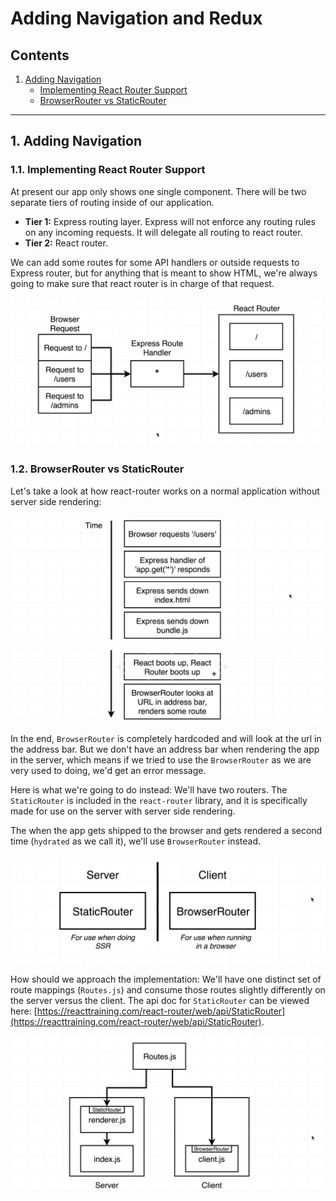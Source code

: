 # Adding Navigation and Redux

## Contents

1. [Adding Navigation](#)
    * [Implementing React Router Support](#)
    * [BrowserRouter vs StaticRouter](#)
  
---

## 1. Adding Navigation

### 1.1. Implementing React Router Support

At present our app only shows one single component. There will be two separate tiers of routing inside of our application.

* **Tier 1:** Express routing layer. Express will not enforce any routing rules on any incoming requests. It will delegate all routing to react router.
* **Tier 2:** React router.

We can add some routes for some API handlers or outside requests to Express router, but for anything that is meant to show HTML, we're always going to make sure that react router is in charge of that request.

![01](./images/02/02-01.png "01")

### 1.2. BrowserRouter vs StaticRouter

Let's take a look at how react-router works on a normal application without server side rendering:

![02](./images/02/02-02.png "02")

![03](./images/02/02-03.png "03")

In the end, `BrowserRouter` is completely hardcoded and will look at the url in the address bar. But we don't have an address bar when rendering the app in the server, which means if we tried to use the `BrowserRouter` as we are very used to doing, we'd get an error message.

Here is what we're going to do instead: We'll have two routers. The `StaticRouter` is included in the `react-router` library, and it is specifically made for use on the server with server side rendering.

The when the app gets shipped to the browser and gets rendered a second time (`hydrated` as we call it), we'll use `BrowserRouter` instead.

![04](./images/02/02-04.png "04")

How should we approach the implementation: We'll have one distinct set of route mappings (`Routes.js`) and consume those routes slightly differently on the server versus the client. The api doc for `StaticRouter` can be viewed here: [https://reacttraining.com/react-router/web/api/StaticRouter](https://reacttraining.com/react-router/web/api/StaticRouter).

![05](./images/02/02-05.png "05")


